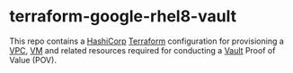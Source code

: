 # terraform-google-rhel8-vault

This repo contains a [HashiCorp](https://hashicorp.com) [Terraform](https://terraform.io) configuration for provisioning a [VPC](https://registry.terraform.io/providers/hashicorp/google/latest/docs/resources/compute_network), [VM](https://registry.terraform.io/providers/hashicorp/google/latest/docs/resources/compute_instance) and related resources required for conducting a [Vault](https://vaultproject.io) Proof of Value (POV).
